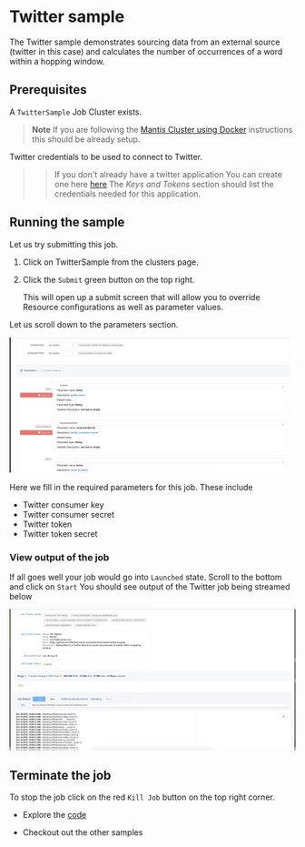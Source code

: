 # Twitter sample
The Twitter sample demonstrates sourcing data from an external source (twitter in this case) and 
calculates the number of occurrences of a word within a hopping window. 

## Prerequisites

A `TwitterSample` Job Cluster exists.

> **Note** If you are following the [Mantis Cluster using Docker](../docker.md) instructions this
>should be already setup. 

Twitter credentials to be used to connect to Twitter.

>>If you don't already have a twitter application
You can create one here [here](https://developer.twitter.com/en/apps)
The *Keys and Tokens* section should list the credentials needed for this application. 

## Running the sample
Let us try submitting this job.

1. Click on TwitterSample from the clusters page.

2. Click the `Submit` green button on the top right.

    This will open up a submit screen that will 
    allow you to override Resource configurations as well as parameter values.
 
Let us scroll down to the parameters section.  

![Submit Job](../../images/twitter-submit.png)

Here we fill in the required parameters for this job. These include

* Twitter consumer key
* Twitter consumer secret
* Twitter token 
* Twitter token secret 

### View output of the job

If all goes well your job would go into `Launched` state.
Scroll to the bottom and click on `Start`
You should see output of the Twitter job being streamed below

![Job Launched](../../images/twitter-running.png)


## Terminate the job
To stop the job click on the red `Kill Job` button on the top right corner.

* Explore the [code](https://github.com/Netflix/mantis-examples/tree/master/twitter-sample)

* Checkout out the other samples
